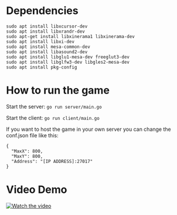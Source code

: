 # Dependencies

````sudo apt install libx11-dev
sudo apt install libxcursor-dev
sudo apt install libxrandr-dev
sudo apt-get install libxinerama1 libxinerama-dev
sudo apt install libxi-dev
sudo apt install mesa-common-dev
sudo apt install libasound2-dev
sudo apt install libglu1-mesa-dev freeglut3-dev
sudo apt install libglfw3-dev libgles2-mesa-dev
sudo apt install pkg-config
````

# How to run the game

Start the server: ```go run server/main.go```

Start the client: ``go run client/main.go``

If you want to host the game in your  own server you can change the conf.json file like this:
````
{
  "MaxX": 800,
  "MaxY": 800,
  "Address": "[IP ADDRESS]:27017"
}

````

# Video Demo

[![Watch the video](https://img.youtube.com/vi/29tvFfrUj2w/maxresdefault.jpg)](https://youtu.be/29tvFfrUj2w)
